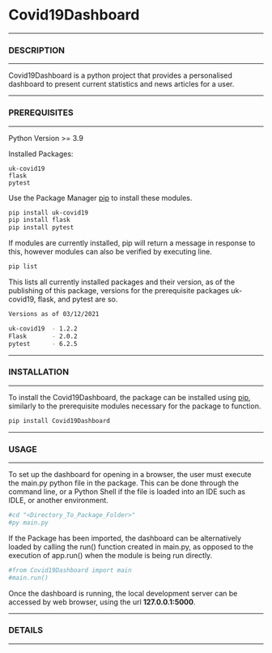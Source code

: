 # Covid19Dashboard

---
### DESCRIPTION
---

Covid19Dashboard is a python project that provides a personalised dashboard to present current statistics and news articles for a user.

---
### **PREREQUISITES**
---

Python Version >= 3.9

Installed Packages:

```
uk-covid19
flask
pytest
```

Use the Package Manager [pip](https://pip.pypa.io/en/stable) to install these modules.

```bash
pip install uk-covid19
pip install flask
pip install pytest
```

If modules are currently installed, pip will return a message in response to this, however modules can also be verified by executing line.

```bash
pip list
```

This lists all currently installed packages and their version, as of the publishing of this package, versions for the prerequisite packages uk-covid19, flask, and pytest are so.

```bash
Versions as of 03/12/2021

uk-covid19  - 1.2.2
Flask       - 2.0.2
pytest      - 6.2.5
```

---
### **INSTALLATION**  
---

To install the Covid19Dashboard, the package can be installed using [pip](https://pip.pypa.io/en/stable), similarly to the prerequisite modules necessary for the package to function. 

```bash
pip install Covid19Dashboard
```

---
### **USAGE**
---

To set up the dashboard for opening in a browser, the user must execute the main.py python file in the package. This can be done through the command line, or a Python Shell if the file is loaded into an IDE such as IDLE, or another environment.

```bash
#cd "<Directory_To_Package_Folder>"
#py main.py
```

If the Package has been imported, the dashboard can be alternatively loaded by calling the run() function created in main.py, as opposed to the execution of app.run() when the module is being run directly.

```python
#from Covid19Dashboard import main
#main.run()
```

Once the dashboard is running, the local development server can be accessed by web browser, using the url **127.0.0.1:5000**.

---
### **DETAILS**
---
